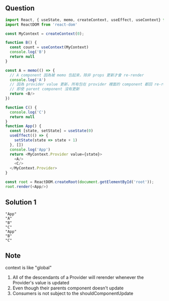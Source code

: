 ## Question
```javascript
import React, { useState, memo, createContext, useEffect, useContext} from 'react'
import ReactDOM from 'react-dom'

const MyContext = createContext(0);

function B() {
  const count = useContext(MyContext)
  console.log('B')
  return null
}

const A = memo(() => {
  // A component 因為被 memo 包起來，除非 props 更新才會 re-render
  console.log('A')
  // 因為 provider value 更新，所有包在 provider 裡面的 component 都回 re-render
  // 即使 parent component 沒有更新
  return <B/> 
})

function C() {
  console.log('C')
  return null
}
function App() {
  const [state, setState] = useState(0)
  useEffect(() => {
    setState(state => state + 1)
  }, [])
  console.log('App')
  return <MyContext.Provider value={state}>
    <A/>
    <C/>
  </MyContext.Provider>
}

const root = ReactDOM.createRoot(document.getElementById('root'));
root.render(<App/>)

```

## Solution 1
```tsx
"App"
"A"
"B"
"C"
"App"
"B"
"C"
```

## Note
context is like "global"

1. All of the descendants of a Provider will rerender whenever the Provider's value is updated
2. Even though their parents component doesn't update
3. Consumers is not subject to the shouldComponentUpdate

